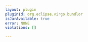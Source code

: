 ```yaml
---
layout: plugin
pluginId: org.eclipse.virgo.bundlor
isJarAvailable: true
error: NONE
violations: []

---
```

